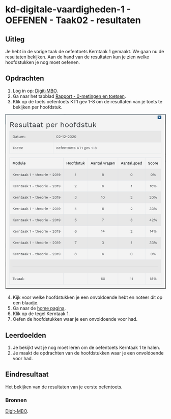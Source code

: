 # kd-digitale-vaardigheden-1 - OEFENEN - Taak02 - resultaten

## Uitleg
Je hebt in de vorige taak de oefentoets Kerntaak 1 gemaakt. We gaan nu de resultaten bekijken.
Aan de hand van de resultaten kun je zien welke hoofdstukken je nog moet oefenen.

## Opdrachten
1. Log in op: [Digit-MBO](https://entree.instruct.nl/?elo=digit-mbo).
1. Ga naar het tabblad [Rapport - 0-metingen en toetsen](https://digit-mbo.nl/student/results/toetsen/1/). 
2. Klik op de toets oefentoets KT1 gev 1-8 om de resultaten van je toets te bekijken per hoofdstuk.

![kies de eerste oefentoets](./images/hoofdstukken.PNG)

4. Kijk voor welke hoofdstukken je een onvoldoende hebt en noteer dit op een blaadje.
5. Ga naar de [home pagina](https://digit-mbo.nl/student/home/).
6. Klik op de tegel Kerntaak 1.
7. Oefen de hoofdstukken waar je een onvoldoende voor had.

## Leerdoelden
1. Je bekijkt wat je nog moet leren om de oefentoets Kerntaak 1 te halen.
1. Je maakt de opdrachten van de hoofdstukken waar je een onvoldoende voor had.

## Eindresultaat
Het bekijken van de resultaten van je eerste oefentoets.

### Bronnen
[Digit-MBO](https://entree.instruct.nl/?elo=digit-mbo).